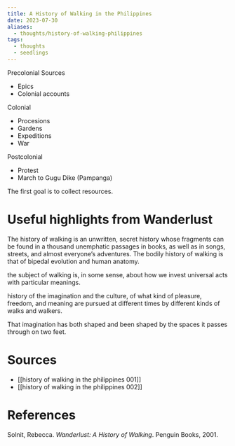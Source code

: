 ```yaml
---
title: A History of Walking in the Philippines
date: 2023-07-30
aliases:
  - thoughts/history-of-walking-philippines
tags:
  - thoughts
  - seedlings
---
```

Precolonial
Sources
- Epics
- Colonial accounts

Colonial
- Procesions
- Gardens
- Expeditions
- War

Postcolonial
- Protest
- March to Gugu Dike (Pampanga)

The first goal is to collect resources.

# Useful highlights from Wanderlust

The history of walking is an unwritten, secret history whose fragments can be found in a thousand unemphatic passages in books, as well as in songs, streets, and almost everyone’s adventures. The bodily history of walking is that of bipedal evolution and human anatomy.

the subject of walking is, in some sense, about how we invest universal acts with particular meanings.

history of the imagination and the culture, of what kind of pleasure, freedom, and meaning are pursued at different times by different kinds of walks and walkers.

That imagination has both shaped and been shaped by the spaces it passes through on two feet.

# Sources

- [[history of walking in the philippines 001]]
- [[history of walking in the philippines 002]]

# References

Solnit, Rebecca. _Wanderlust: A History of Walking_. Penguin Books, 2001.